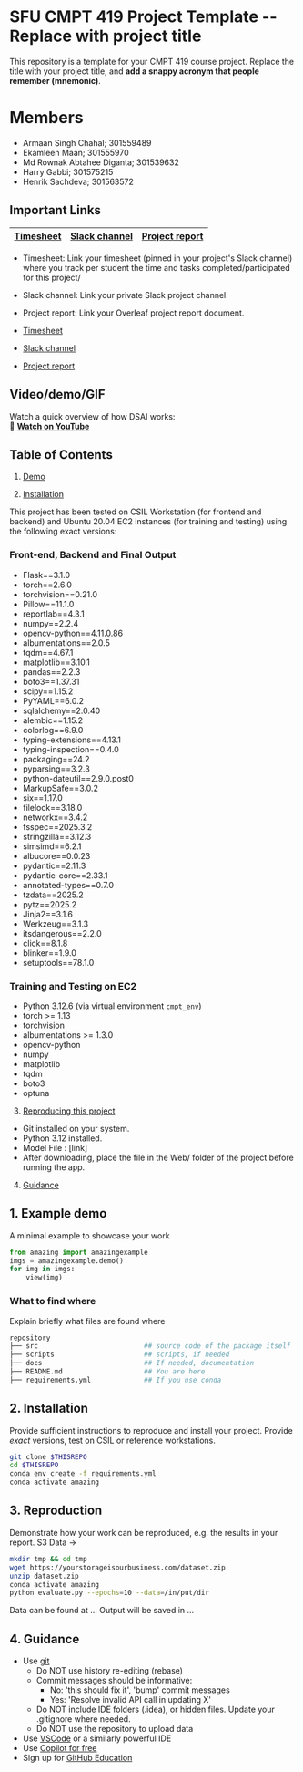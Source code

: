 # SFU CMPT 419 Project Template -- Replace with project title

This repository is a template for your CMPT 419 course project.
Replace the title with your project title, and **add a snappy acronym that people remember (mnemonic)**.

# Members

- Armaan Singh Chahal; 301559489
- Ekamleen Maan; 301555970
- Md Rownak Abtahee Diganta; 301539632
- Harry Gabbi; 301575215
- Henrik Sachdeva; 301563572

## Important Links

| [Timesheet](https://1sfu-my.sharepoint.com/:x:/g/personal/hamarneh_sfu_ca/EQtkw0aRKKxLv6Z9HjbeheMBTgQUvSGsXA66OyNGmjm8ZQ?e=aCWdmb) | [Slack channel](https://app.slack.com/client/T0866LNE29J/C086CRN5210) | [Project report](https://www.overleaf.com/project/676b837f0be019e9fe90e430) |
| ---------------------------------------------------------------------------------------------------------------------------------- | --------------------------------------------------------------------- | --------------------------------------------------------------------------- |

- Timesheet: Link your timesheet (pinned in your project's Slack channel) where you track per student the time and tasks completed/participated for this project/
- Slack channel: Link your private Slack project channel.
- Project report: Link your Overleaf project report document.

- [Timesheet](https://1sfu-my.sharepoint.com/:x:/g/personal/hamarneh_sfu_ca/EQtkw0aRKKxLv6Z9HjbeheMBTgQUvSGsXA66OyNGmjm8ZQ?e=aCWdmb)
- [Slack channel](https://app.slack.com/client/T0866LNE29J/C086CRN5210)
- [Project report](https://www.overleaf.com/project/676b837f0be019e9fe90e430)

## Video/demo/GIF
Watch a quick overview of how DSAI works:  
🔗 [**Watch on YouTube**](https://www.youtube.com/watch?v=fgDxsfhXXvQ)

## Table of Contents

1. [Demo](#demo)

2. [Installation](#installation)

This project has been tested on CSIL Workstation (for frontend and backend) and Ubuntu 20.04 EC2 instances (for training and testing) using the following exact versions:

### Front-end, Backend and Final Output

- Flask==3.1.0
- torch==2.6.0
- torchvision==0.21.0
- Pillow==11.1.0
- reportlab==4.3.1
- numpy==2.2.4
- opencv-python==4.11.0.86
- albumentations==2.0.5
- tqdm==4.67.1
- matplotlib==3.10.1
- pandas==2.2.3
- boto3==1.37.31
- scipy==1.15.2
- PyYAML==6.0.2
- sqlalchemy==2.0.40
- alembic==1.15.2
- colorlog==6.9.0
- typing-extensions==4.13.1
- typing-inspection==0.4.0
- packaging==24.2
- pyparsing==3.2.3
- python-dateutil==2.9.0.post0
- MarkupSafe==3.0.2
- six==1.17.0
- filelock==3.18.0
- networkx==3.4.2
- fsspec==2025.3.2
- stringzilla==3.12.3
- simsimd==6.2.1
- albucore==0.0.23
- pydantic==2.11.3
- pydantic-core==2.33.1
- annotated-types==0.7.0
- tzdata==2025.2
- pytz==2025.2
- Jinja2==3.1.6
- Werkzeug==3.1.3
- itsdangerous==2.2.0
- click==8.1.8
- blinker==1.9.0
- setuptools==78.1.0

### Training and Testing on EC2

- Python 3.12.6 (via virtual environment `cmpt_env`)
- torch >= 1.13
- torchvision
- albumentations >= 1.3.0
- opencv-python
- numpy
- matplotlib
- tqdm
- boto3
- optuna

3. [Reproducing this project](#repro)
- Git installed on your system.
- Python 3.12 installed.
- Model File : [link]
- After downloading, place the file in the Web/ folder of the project before running the app.

4. [Guidance](#guide)

<a name="demo"></a>

## 1. Example demo

A minimal example to showcase your work

```python
from amazing import amazingexample
imgs = amazingexample.demo()
for img in imgs:
    view(img)
```

### What to find where

Explain briefly what files are found where

```bash
repository
├── src                          ## source code of the package itself
├── scripts                      ## scripts, if needed
├── docs                         ## If needed, documentation
├── README.md                    ## You are here
├── requirements.yml             ## If you use conda
```

<a name="installation"></a>

## 2. Installation

Provide sufficient instructions to reproduce and install your project.
Provide _exact_ versions, test on CSIL or reference workstations.

```bash
git clone $THISREPO
cd $THISREPO
conda env create -f requirements.yml
conda activate amazing
```

<a name="repro"></a>

## 3. Reproduction

Demonstrate how your work can be reproduced, e.g. the results in your report.
S3 Data -> 

```bash
mkdir tmp && cd tmp
wget https://yourstorageisourbusiness.com/dataset.zip
unzip dataset.zip
conda activate amazing
python evaluate.py --epochs=10 --data=/in/put/dir
```

Data can be found at ...
Output will be saved in ...

<a name="guide"></a>

## 4. Guidance

- Use [git](https://git-scm.com/book/en/v2)
  - Do NOT use history re-editing (rebase)
  - Commit messages should be informative:
    - No: 'this should fix it', 'bump' commit messages
    - Yes: 'Resolve invalid API call in updating X'
  - Do NOT include IDE folders (.idea), or hidden files. Update your .gitignore where needed.
  - Do NOT use the repository to upload data
- Use [VSCode](https://code.visualstudio.com/) or a similarly powerful IDE
- Use [Copilot for free](https://dev.to/twizelissa/how-to-enable-github-copilot-for-free-as-student-4kal)
- Sign up for [GitHub Education](https://education.github.com/)
